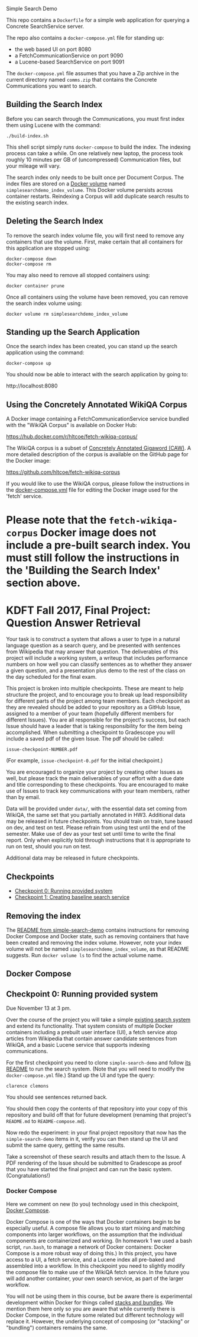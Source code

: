 Simple Search Demo

This repo contains a `Dockerfile` for a simple web application for
querying a Concrete SearchService server.

The repo also contains a `docker-compose.yml` file for standing up:

  - the web based UI on port 8080
  - a FetchCommunicationService on port 9090
  - a Lucene-based SearchService on port 9091

The `docker-compose.yml` file assumes that you have a Zip archive in
the current directory named `comms.zip` that contains the
Concrete Communications you want to search. 

Building the Search Index
-------------------------

Before you can search through the Communications, you must first index
them using Lucene with the command:

    ./build-index.sh

This shell script simply runs `docker-compose` to build the index.
The indexing process can take a while.  On one relatively new laptop,
the process took roughly 10 minutes per GB of (uncompressed)
Communication files, but your mileage will vary.

The search index only needs to be built once per Document Corpus.
The index files are stored on a
[Docker volume](https://docs.docker.com/engine/admin/volumes/volumes/)
named `simplesearchdemo_index_volume`.
This Docker volume persists across container restarts.  Reindexing a
Corpus will add duplicate search results to the existing search index.


Deleting the Search Index
-------------------------

To remove the search index volume file, you will first need to remove
any containers that use the volume.  First, make certain that all
containers for this application are stopped using:

    docker-compose down
	docker-compose rm

You may also need to remove all stopped containers using:

    docker container prune

Once all containers using the volume have been removed, you can remove
the search index volume using:

	docker volume rm simplesearchdemo_index_volume


Standing up the Search Application
----------------------------------

Once the search index has been created, you can stand up the search
application using the command:

    docker-compose up

You should now be able to interact with the search application by
going to:

http://localhost:8080


Using the Concretely Annotated WikiQA Corpus
--------------------------------------------

A Docker image containing a FetchCommunicationService service bundled
with the "WikiQA Corpus" is available on Docker Hub:

  https://hub.docker.com/r/hltcoe/fetch-wikiqa-corpus/

The WikiQA corpus is a subset of
[Concretely Annotated Gigaword (CAW)](http://dx.doi.org/10.7281/T1/D06YVM).
A more detailed description of the corpus is available on the GitHub
page for the Docker image:

  https://github.com/hltcoe/fetch-wikiqa-corpus

If you would like to use the WikiQA corpus, please follow the
instructions in the [docker-compose.yml](docker-compose.yml) file
for editing the Docker image used for the 'fetch' service.

Please note that the `fetch-wikiqa-corpus` Docker image does not
include a pre-built search index.  You must still follow the
instructions in the 'Building the Search Index' section above.
=======
# KDFT Fall 2017, Final Project: Question Answer Retrieval

Your task is to construct a system that allows a user to type in a
natural language question as a search query, and be presented with
sentences from Wikipedia that may answer that question.  The
deliverables of this project will include a working system, a writeup that
includes performance numbers on how well you can classify sentences as
to whether they answer a given question, and a presentation plus demo
to the rest of the class on the day scheduled for the final exam.

This project is broken into multiple checkpoints.  These are meant to
help structure the project, and to encourage you to
break up lead responsibility for different parts of the project among
team members. Each checkpoint as they are revealed should be added to
your repository as a GitHub Issue, assigned to a member of your team
(hopefully different members for different Issues).  You are all
responsible for the project's success, but each Issue should have a
leader that is taking responsibility for the item being accomplished.
When submitting a checkpoint to Gradescope you will include a saved
pdf of the given Issue.  The pdf should be called:

```
issue-checkpoint-NUMBER.pdf
```

(For example, `issue-checkpoint-0.pdf` for the initial checkpoint.)

You are encouraged to organize your project by creating other Issues
as well, but please track the main deliverables of your effort with a
due date and title corresponding to these checkpoints.  You are
encouraged to make use of Issues to track key communications with your
team members, rather than by email.

Data will be provided under `data/`, with the essential
data set coming from WikiQA, the same set that you partially
annotated in HW3.  Additional data may be released in future
checkpoints.  You should train on train, tune based on dev, and
test on test.  Please refrain from using test until the end of the
semester.  Make use of dev as your test set until time to write the
final report.  Only when explicitly told through instructions that
it is appropriate to run on test, should you run on test.

Additional data may be released in future checkpoints.

## Checkpoints

* [Checkpoint 0: Running provided system](checkpoint-0.md)
* [Checkpoint 1: Creating baseline search service](checkpoint-1.md)

## Removing the index

The
[README from simple-search-demo](https://github.com/hltcoe/simple-search-demo/blob/master/README.md)
contains instructions for removing Docker Compose and Docker state,
such as removing containers that have been created and removing the
index volume.  However, note your index volume will not be named
`simplesearchdemo_index_volume`, as that README suggests.  Run `docker
volume ls` to find the actual volume name.

## Docker Compose
## Checkpoint 0: Running provided system

Due November 13 at 3 pm.

Over the course of the project you will take a simple [existing search
system](https://github.com/hltcoe/simple-search-demo)
and extend its functionality.  That system
consists of multiple Docker containers including a prebuilt user
interface (UI), a fetch service atop articles from Wikipedia that
contain answer candidate sentences from WikiQA, and a basic Lucene
service that supports indexing communications.

For the first checkpoint you need to clone `simple-search-demo` and
follow [its
README](https://github.com/hltcoe/simple-search-demo/blob/master/README.md)
to run the search system.  (Note that you will need to modify the
`docker-compose.yml` file.)  Stand up the UI and type the query:

```
clarence clemons
```

You should see sentences returned back.

You should then copy the contents of that repository into your copy
of this repository and build off that for future
development (renaming that project's `README.md` to
`README-compose.md`).

Now redo the experiment: in your final project
repository that now has the `simple-search-demo` items in it, verify
you can then stand up the UI and submit the same query, getting the
same results.

Take a screenshot of these search results and attach them to the
Issue.  A PDF rendering of the Issue should be
submitted to Gradescope as proof that you have started the final
project and can run the basic system.  (Congratulations!)


### Docker Compose

Here we comment on new (to you) technology used in this checkpoint,
[Docker Compose](https://docs.docker.com/compose/overview/).

Docker Compose is one of the ways that Docker containers begin to be
especially useful.  A compose file allows you to start mixing and
matching components into larger workflows, on the assumption that the
individual components are containerized and working.  (In homework 1
we used a bash script, `run.bash`, to manage a network of Docker
containers: Docker Compose is a more robust way of doing this.)  In
this project, you have access to a UI, a fetch service, and a Lucene
index all pre-baked and assembled into a workflow.  In this checkpoint
you need to slightly modify the compose file to make use of the WikiQA
fetch service.  In the future you will add another container, your own
search service, as part of the larger workflow.

You will not be using them in this course, but be aware there is
experimental development within Docker for things called [stacks and
bundles](https://docs.docker.com/compose/bundles/).  We mention them
here only so you are aware that while currently there is Docker
Compose, in the future some related but different technology will
replace it.  However, the underlying concept of composing (or
"stacking" or "bundling") containers remains the same.
